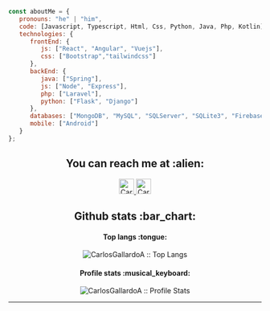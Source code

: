 
<!--
**CarlosGallardoA/CarlosGallardoA** is a ✨ _special_ ✨ repository because its `README.md` (this file) appears on your GitHub profile.

Here are some ideas to get you started:

- 🔭 I’m currently working on ...
- 🌱 I’m currently learning ...
- 👯 I’m looking to collaborate on ...
- 🤔 I’m looking for help with ...
- 💬 Ask me about ...
- 📫 How to reach me: ...
- 😄 Pronouns: ...
- ⚡ Fun fact: ...
-->

```javascript
const aboutMe = {
   pronouns: "he" | "him",
   code: [Javascript, Typescript, Html, Css, Python, Java, Php, Kotlin],
   technologies: {
      frontEnd: {
         js: ["React", "Angular", "Vuejs"],
         css: ["Bootstrap","tailwindcss"]
      },
      backEnd: {
         java: ["Spring"],
         js: ["Node", "Express"],
         php: ["Laravel"],
         python: ["Flask", "Django"]
      },
      databases: ["MongoDB", "MySQL", "SQLServer", "SQLite3", "Firebase", "PostgreSQL"],
      mobile: ["Android"]
   }
};
```
<h2 align="center">You can reach me at :alien:</h2>

<p align="center">
  <a href="https://www.linkedin.com/in/carlos-enrique-gallardo-ambrosio-9679b9213/">
    <img src="https://www.vectorlogo.zone/logos/linkedin/linkedin-icon.svg" alt="Carlos Enrique Gallardo Ambrosio's LinkedIn Profile" height="30" width="30">
  </a>

  <a href="https://stackoverflow.com/users/15237120/carlos-gallardo">
    <img src="https://www.vectorlogo.zone/logos/stackoverflow/stackoverflow-icon.svg" alt="Carlos Enrique Gallardo Ambrosio's Stack Overflow Profile" height="30" width="30">
  </a>
</p>

<h2 align="center">Github stats :bar_chart:</h2>

<h4 align="center">Top langs :tongue:</h4>

<p align="center"><img src="https://github-readme-stats.vercel.app/api/top-langs/?username=CarlosGallardoA&langs_count=10&theme=tokyonight&layout=compact" alt="CarlosGallardoA :: Top Langs" /></p>

<h4 align="center">Profile stats :musical_keyboard:</h4>

<p align="center"><img src="https://github-readme-stats.vercel.app/api?username=CarlosGallardoA&show_icons=true&theme=synthwave" alt="CarlosGallardoA :: Profile Stats" /></p>

---
